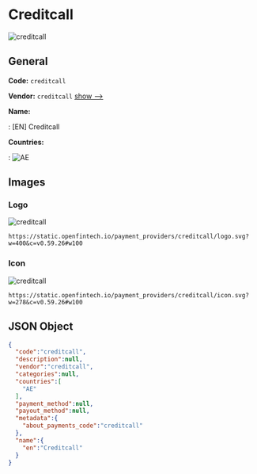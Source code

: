 
# Creditcall 
![creditcall](https://static.openfintech.io/payment_providers/creditcall/logo.svg?w=400&c=v0.59.26#w100)  

## General 
 
**Code:** `creditcall` 
 
**Vendor:** `creditcall` [show -->](/vendors/creditcall/) 
 
**Name:** 
 
:	[EN] Creditcall 
 
 
**Countries:** 
 
:	![AE](https://cdnjs.cloudflare.com/ajax/libs/flag-icon-css/3.3.0/flags/4x3/ae.svg#w24)  

## Images 

### Logo 
 
![creditcall](https://static.openfintech.io/payment_providers/creditcall/logo.svg?w=400&c=v0.59.26#w100)  

```
https://static.openfintech.io/payment_providers/creditcall/logo.svg?w=400&c=v0.59.26#w100
```  

### Icon 
 
![creditcall](https://static.openfintech.io/payment_providers/creditcall/icon.svg?w=278&c=v0.59.26#w100)  

```
https://static.openfintech.io/payment_providers/creditcall/icon.svg?w=278&c=v0.59.26#w100
```  

## JSON Object 

```json
{
  "code":"creditcall",
  "description":null,
  "vendor":"creditcall",
  "categories":null,
  "countries":[
    "AE"
  ],
  "payment_method":null,
  "payout_method":null,
  "metadata":{
    "about_payments_code":"creditcall"
  },
  "name":{
    "en":"Creditcall"
  }
}
```  
